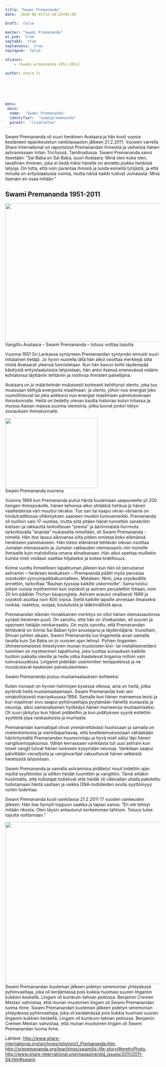 ```yaml
---
title: "Swami Premananda"
date:  2018-08-01T12:18:25+02:00

draft:  false

master: "Swami Premananda"
ei_pvm:  true
naytakk:  true
naytavuosi:  true
naytapvm:  false

aliases:
    - /swami-premananda-1951-2011/

author: share.fi





 
menu:
 main:
  name:  "Swami Premananda"
  identifier:  "swamipremananda"
  parent:  "lisatietoa"
---
```

<p class="alustus">Swami Premananda oli suuri henkinen Avataara ja hän kuoli vuosia kestäneen epäoikeutetun vankilassaolon jälkeen 21.2.2011. Vuosien varrella Share International on raportoinut Premanandan ihmeistä ja vaiheista hänen ashramissaan Intian Trichyssä, Tamilnadussa. Swami Premananda sanoi itsestään: ”Sai Baba on Sai Baba, suuri Avataara. Minä olen kuka olen, tavallinen ihminen, joka ei tiedä miksi hänelle on annettu joukko henkisiä lahjoja. On totta, että voin parantaa ihmisiä ja luoda esineitä tyhjästä, ja että minulla on erityislaatuisia voimia, mutta nämä kaikki tulevat Jumalasta. Minä itsenäni en osaa mitään.”</p>
<h2>Swami Premananda 1951-2011</h2>
<p class="aligncenter"><img src="https://sharefi-cdn.sirv.com/sharefi/swami-premananda-kasvokuva.webp" width="550" height="447" alt="" /><br />Vangittu Avataara – Swami Premananda – totuus voittaa lopulta</p>

<p>Vuonna 1951 Sri Lankassa syntyneen Premanandan syntymän ennusti suuri intialainen tietäjä. Jo hyvin nuorella iällä hän alkoi osoittaa merkkejä siitä mistä Avataarat yleensä tunnistetaan. Kun hän kasvoi kohti täydempää käsitystä erityislaatuisista lahjoistaan, hän antoi itsensä enenevässä määrin kohtalonsa täyttäviin tehtäviin ja rooliinsa ihmisten palvelijana.</p>

<p>Avataara on jo määritelmän mukaisesti korkeasti kehittynyt olento, joka tuo muassaan tiettyjä energioita maailmaan, ja olento, johon nuo energiat joko ruumiillistuvat tai joka ankkuroi nuo energiat maailmaan palveluksenaan ihmiskunnalle. Heitä on tiedetty olevan kautta historian kulun Intiassa ja muissa Aasian maissa suurina olentoina, jotka tuovat jonkin tietyn siunauksen ihmiskunnalle.</p>
<p class="alignright"><img src="https://sharefi-cdn.sirv.com/sharefi/swami-premananda-nuorena.jpg" width="299" height="226" alt="" /><br />
Swami Premananda nuorena</p>

<p>Vuonna 1969 kun Premananda puhui häntä kuulemaan saapuneelle yli 200 hengen ihmisjoukolle, hänen kehonsa alkoi yhtäkkiä hehkua ja hänen vaatteidensä väri muuttui okraksi. Tuo sari tai kaapu okran värisenä on hindutraditiossa vihkimyksen saaneen munkin tunnusmerkki. Premananda oli tuolloin vain 17-vuotias, mutta siitä pitäen hänet tunnettiin sanskriitin kielisen ja rakkautta tarkoittavan ”prema” ja äärimmäistä hurmiota tarkoittavalla ”ananda” mukaisella nimellään, eli Swami Premananda -nimellä. Hän itse lausui aikovansa siitä pitäen omistaa koko elämänsä henkiseen palvelukseen. Hän totesi elämänsä tehtävän olevan osoittaa Jumalan olemassaolo ja Jumalan rakkauden olemassaolo niin monelle ihmiselle kuin mahdollista omana elinaikanaan. Hän alkoi opettaa muillekin kuinka mieli voidaan saattaa hiljaiseksi ja kokea todellisuus.</p>

<p>Kolme vuotta ihmeellisen tapahtuman jälkeen kun hän oli perustanut ashramin – henkisen keskuksen – Premananda päätti myös perustaa orpokodin synnyinpaikkakunnalleen, Mataleen. Nimi, joka orpokodille annettiin, tarkoittaa ”Rauhan tyyssija kaikille uskonnoille”. Sama toistui joitain vuosia myöhemmin kun orpokoti ja ashram perustettiin Intiaan, noin 20 km päähän Trichyn kaupungista. Ashram avautui virallisesti 1989 ja orpokoti asuttaa noin 600 orpoa. Siellä kaikille lapsille annetaan ilmaiseksi ruokaa, vaatetus, suojaa, koulutusta ja lääkinnällistä apua.</p>

<p>Premanandan elämän rinnakkainen merkitys on ollut hänen olemassaolonsa syvästi henkinen puoli. On sanottu, että hän on Vivekandan, eli suuren ja oppineen tietäjän reinkarnaatio. On myös sanottu, että Premanandan tehtävänä on toimia Sai Baban työn avustajana ja täydentäjänä. Vuosittain, Shivan juhlien aikaan, Swami Premananda luo lingameita aivan samalla tavalla kuin Sai Baba on jo vuosien ajan tehnyt. Pyhien lingamien (ihmeenomaisesti ilmestyvien munan muotoisten kivi- tai metalliesineiden) luominen on mysteerinen tapahtuma, joka tuottaa siunauksen kaikille tuolloin paikalla oleville ja heille jotka ihastelevat lingamia milloin vain tulevaisuudessa. Lingamit pidetään useimmiten temppeleissä ja ne muodostavat keskeisen palveluskohteen.</p>
<p>Swami Premananda joutuu mustamaalauksen kohteeksi</p>

<p>Kuten monasti on hyvien hahmojen kysessä ollessa, aina on heitä, jotka pyrkivät heitä mustamaalaamaan. Swami Premananda koki sen omakohtaisesti marraskuussa 1994. Samalla kun hänen maineensa levisi ja kun maailman sivu saapui pyhiinvaeltajia pyytämään häneltä siunausta ja neuvoja, alkoi samanaikainen hyökkäys hänen maineensa mustaamiseksi. Oli suuri järkytys kun hänet pidätettiin ja kun pidätyksen syynä esitettiin syytteitä jopa raiskauksista ja murhasta.</p>

<p>Premanandan kannattajat olivat ymmärrettävästi huolissaan ja samalla on mielenkiintoista ja merkillepantavaa, että koettelemuksestaan vähääkään häiriintymättä Premanandan huumorintaju ja hyvä mieli säilyi läpi hänen vangitsemisjaksonsa. Vähän kerrassaan vankilasta tuli uusi ashram kun toiset vangit tulivat hänen luokseen kysymään neuvoja. Vankilaan saapui päivittääin vierailijoita ja vanginvartijat vakuuttuivat hänen selkeistä henkisistä lahjoistaan.</p>

<p>Swami Premananda ja samalla ashramissa pidätetyt muut todettiin ajan myötä syyttömiksi ja siltikin heidät tuomittiin ja vangittiin. Tämä siitäkin huolimatta, että todistajat todistivat että heidät oli väkivallan uhalla pakotettu todistamaan häntä vastaan ja vaikka DNA-todisteiden avulla syyttömyys voitiin todentaa.</p>

<p>Swami Premananda kuoli vankilassa 21.2.2011 17 vuoden vankeuden jälkeen. Hän itse hymyili loppuun saakka ja tapasi sanoa: ”En ole tehnyt mitään rikosta. Olen täysin antautunut korkeimman tahtoon. Totuus tulee lopulta voittamaan.”</p>


<p class="aligncenter"><img src="https://sharefi-cdn.sirv.com/sharefi/swami-premanandan-luoma-lingam-ihme-201104_muistotilaisuus-benjamin-cremen-mestari-vahvistaa-etta%CC%88-munan-muotoinen-lingam-oli-swami-premanandan-luoma-ihme.jpg" width="787" height="523" alt="" /><br />Swami Premanandan kuoleman jälkeen pidetyn seremonian yhteydessä pyhiinvaeltaja, joka oli keräämässä pois kukkia huomasi suuren lingamin kukkien keskellä. Lingam oli kumkum-tahnan peitossa. Benjamin Cremen Mestari vahvistaa, että munan muotoinen lingam oli Swami Premanandan luoma ihme. Swami Premanandan kuoleman jälkeen pidetyn seremonian yhteydessä pyhiinvaeltaja, joka oli keräämässä pois kukkia huomasi suuren lingamin kukkien keskellä. Lingam oli kumkum-tahnan peitossa. Benjamin Cremen Mestari vahvistaa, että munan muotoinen lingam oli Swami Premanandan luoma ihme.</p>

<p>Lähteet: <a class="external" href="//www.share-international.org/archives/religion/rl_Premananda.htm">http://www.share-international.org/archives/religion/rl_Premananda.htm</a>, <a class="external" href="//sripremananda.org/teachings/swamijis-life-story/#prettyPhoto">http://sripremananda.org/teachings/swamijis-life-story/#prettyPhoto</a>, <a class="external" href="//www.share-international.org/magazine/old_issues/2011/2011-04.htm#swami">http://www.share-international.org/magazine/old_issues/2011/2011-04.htm#swami</a></p>